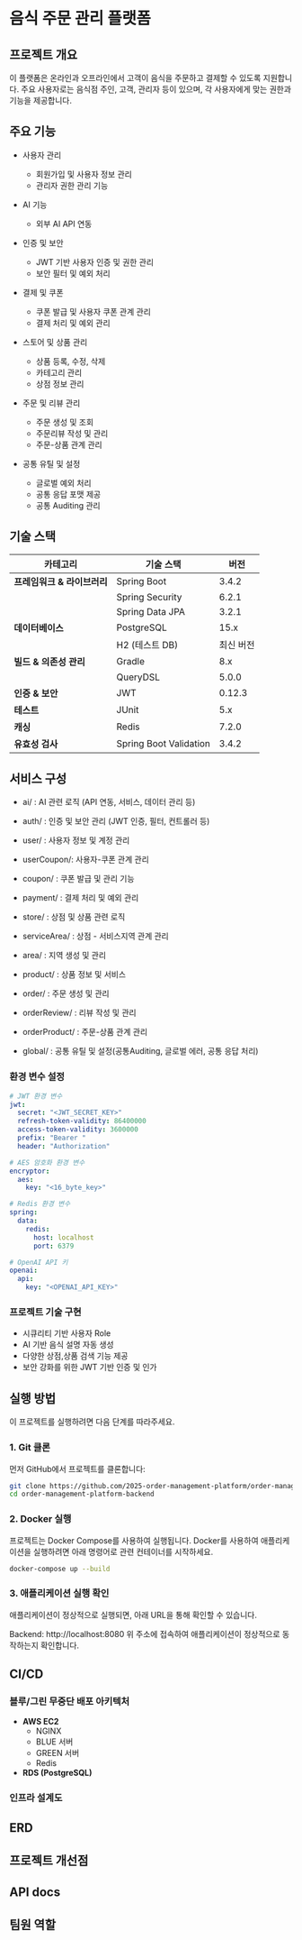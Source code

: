 # 음식 주문 관리 플랫폼



## 프로젝트 개요

이 플랫폼은 온라인과 오프라인에서 고객이 음식을 주문하고 결제할 수 있도록 지원합니다. 주요 사용자로는 음식점 주인, 고객, 관리자 등이 있으며, 각 사용자에게 맞는 권한과 기능을 제공합니다.



## 주요 기능
- 사용자 관리
  - 회원가입 및 사용자 정보 관리 
  - 관리자 권한 관리 기능
    
- AI 기능
  - 외부 AI API 연동

- 인증 및 보안
  - JWT 기반 사용자 인증 및 권한 관리
  - 보안 필터 및 예외 처리

- 결제 및 쿠폰
  - 쿠폰 발급 및 사용자 쿠폰 관계 관리
  - 결제 처리 및 예외 관리

- 스토어 및 상품 관리
  - 상품 등록, 수정, 삭제
  - 카테고리 관리
  - 상점 정보 관리

- 주문 및 리뷰 관리
  - 주문 생성 및 조회
  - 주문리뷰 작성 및 관리
  - 주문-상품 관계 관리

- 공통 유틸 및 설정
  - 글로벌 예외 처리
  - 공통 응답 포맷 제공
  - 공통 Auditing 관리

    

## 기술 스택

| **카테고리**          | **기술 스택**              | **버전** |
| ----------------- | ---------------------- | ------ |
| **프레임워크 & 라이브러리** | Spring Boot            | 3.4.2  |
|                   | Spring Security        | 6.2.1  |
|                   | Spring Data JPA        | 3.2.1  |
| **데이터베이스**        | PostgreSQL             | 15.x   |
|                   | H2 (테스트 DB)            | 최신 버전  |
| **빌드 & 의존성 관리**   | Gradle                 | 8.x    |
|                   | QueryDSL               | 5.0.0  |
| **인증 & 보안**       | JWT                    | 0.12.3 |
| **테스트**           | JUnit                  | 5.x    |
| **캐싱**            | Redis                  | 7.2.0  |
| **유효성 검사**        | Spring Boot Validation | 3.4.2  |



## 서비스 구성 
- ai/ : AI 관련 로직 (API 연동, 서비스, 데이터 관리 등)

- auth/ : 인증 및 보안 관리 (JWT 인증, 필터, 컨트롤러 등)

- user/ : 사용자 정보 및 계정 관리
  
- userCoupon/: 사용자-쿠폰 관계 관리

- coupon/ : 쿠폰 발급 및 관리 기능

- payment/ : 결제 처리 및 예외 관리

- store/ : 상점 및 상품 관련 로직
  
- serviceArea/ : 상점 - 서비스지역 관계 관리
  
- area/ : 지역 생성 및 관리

- product/ : 상품 정보 및 서비스

- order/ : 주문 생성 및 관리

- orderReview/ : 리뷰 작성 및 관리

- orderProduct/ : 주문-상품 관계 관리

- global/ : 공통 유틸 및 설정(공통Auditing, 글로벌 에러, 공통 응답 처리)
  

### 환경 변수 설정

```yaml
# JWT 환경 변수
jwt:
  secret: "<JWT_SECRET_KEY>"
  refresh-token-validity: 86400000
  access-token-validity: 3600000
  prefix: "Bearer "
  header: "Authorization"

# AES 암호화 환경 변수
encryptor:
  aes:
    key: "<16_byte_key>"

# Redis 환경 변수
spring:
  data:
    redis:
      host: localhost
      port: 6379

# OpenAI API 키
openai:
  api:
    key: "<OPENAI_API_KEY>"
```

### 프로젝트 기술 구현
- 시큐리티 기반 사용자 Role 
- AI 기반 음식 설명 자동 생성
- 다양한 상점,상품 검색 기능 제공
- 보안 강화를 위한 JWT 기반 인증 및 인가



## 실행 방법
이 프로젝트를 실행하려면 다음 단계를 따라주세요.


### 1. Git 클론

먼저 GitHub에서 프로젝트를 클론합니다:

```bash
git clone https://github.com/2025-order-management-platform/order-management-platform-backend.git
cd order-management-platform-backend
```


### 2. Docker 실행
프로젝트는 Docker Compose를 사용하여 실행됩니다. Docker를 사용하여 애플리케이션을 실행하려면 아래 명령어로 관련 컨테이너를 시작하세요.

```bash
docker-compose up --build
```


### 3. 애플리케이션 실행 확인
애플리케이션이 정상적으로 실행되면, 아래 URL을 통해 확인할 수 있습니다.

Backend: http://localhost:8080
위 주소에 접속하여 애플리케이션이 정상적으로 동작하는지 확인합니다.




## CI/CD

### 블루/그린 무중단 배포 아키텍처

- **AWS EC2**
  - NGINX
  - BLUE 서버
  - GREEN 서버
  - Redis
- **RDS (PostgreSQL)**

### 인프라 설계도

## ERD

## 프로젝트 개선점

## API docs 

## 팀원 역할 


